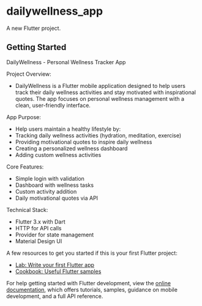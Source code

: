 # dailywellness_app

A new Flutter project.

## Getting Started

DailyWellness - Personal Wellness Tracker App

Project Overview:

- DailyWellness is a Flutter mobile application designed to help users track their daily wellness activities and stay motivated with inspirational quotes. The app focuses on personal wellness management with a clean, user-friendly interface.

App Purpose:

- Help users maintain a healthy lifestyle by:
- Tracking daily wellness activities (hydration, meditation, exercise)
- Providing motivational quotes to inspire daily wellness
- Creating a personalized wellness dashboard
- Adding custom wellness activities

Core Features:

- Simple login with validation
- Dashboard with wellness tasks
- Custom activity addition
- Daily motivational quotes via API

Technical Stack:

- Flutter 3.x with Dart
- HTTP for API calls
- Provider for state management
- Material Design UI

A few resources to get you started if this is your first Flutter project:

- [Lab: Write your first Flutter app](https://docs.flutter.dev/get-started/codelab)
- [Cookbook: Useful Flutter samples](https://docs.flutter.dev/cookbook)

For help getting started with Flutter development, view the
[online documentation](https://docs.flutter.dev/), which offers tutorials,
samples, guidance on mobile development, and a full API reference.
